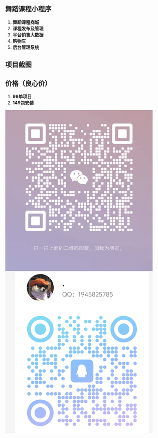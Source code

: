 ## 舞蹈课程小程序

1. **舞蹈课程商城**
2. **课程发布及管理**
3. **平台销售大数据**
4. **购物车**
5. **后台管理系统**

## 项目截图

<vedio src="assets/dance.mp4">

## 价格（良心价）

1. **99单项目**
2. **149包安装**

<img src="assets/IMG_20240910_105853.png" alt="IMG_20240910_105853" style="zoom:50%;" />

<img src="assets/IMG_20240910_110013.jpg" alt="IMG_20240910_110013" style="zoom:50%;" />

